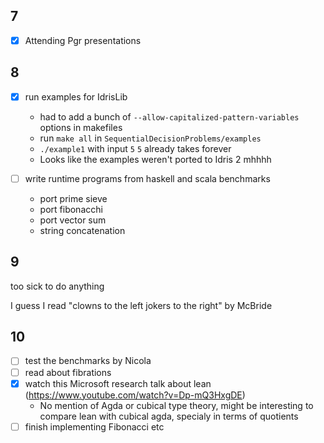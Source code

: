 ## 7

- [x] Attending Pgr presentations

## 8

- [x] run examples for IdrisLib
  - had to add a bunch of `--allow-capitalized-pattern-variables` options in makefiles
  - run `make all` in `SequentialDecisionProblems/examples`
  - `./example1` with input `5` `5` already takes forever
  - Looks like the examples weren't ported to Idris 2 mhhhh
  
- [ ] write runtime programs from haskell and scala benchmarks
  - port prime sieve
  - port fibonacchi
  - port vector sum
  - string concatenation 

## 9

too sick to do anything

I guess I read "clowns to the left jokers to the right" by McBride

## 10

- [ ] test the benchmarks by Nicola
- [ ] read about fibrations
- [x] watch this Microsoft research talk about lean (https://www.youtube.com/watch?v=Dp-mQ3HxgDE)
  - No mention of Agda or cubical type theory, might be interesting to compare lean with cubical agda, specialy in terms of quotients
- [ ] finish implementing Fibonacci etc
